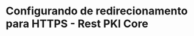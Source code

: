 ﻿# Configurando de redirecionamento para HTTPS - Rest PKI Core

<!-- link to version in English -->
<div data-alt-locales="en-us"></div>
